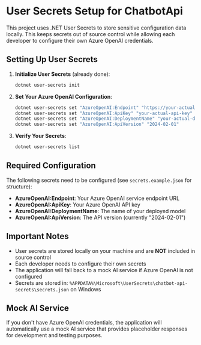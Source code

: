 # User Secrets Setup for ChatbotApi

This project uses .NET User Secrets to store sensitive configuration data locally. This keeps secrets out of source control while allowing each developer to configure their own Azure OpenAI credentials.

## Setting Up User Secrets

1. **Initialize User Secrets** (already done):

   ```bash
   dotnet user-secrets init
   ```

2. **Set Your Azure OpenAI Configuration**:

   ```bash
   dotnet user-secrets set "AzureOpenAI:Endpoint" "https://your-actual-endpoint.openai.azure.com/"
   dotnet user-secrets set "AzureOpenAI:ApiKey" "your-actual-api-key"
   dotnet user-secrets set "AzureOpenAI:DeploymentName" "your-actual-deployment-name"
   dotnet user-secrets set "AzureOpenAI:ApiVersion" "2024-02-01"
   ```

3. **Verify Your Secrets**:

   ```bash
   dotnet user-secrets list
   ```

## Required Configuration

The following secrets need to be configured (see `secrets.example.json` for structure):

- **AzureOpenAI:Endpoint**: Your Azure OpenAI service endpoint URL
- **AzureOpenAI:ApiKey**: Your Azure OpenAI API key  
- **AzureOpenAI:DeploymentName**: The name of your deployed model
- **AzureOpenAI:ApiVersion**: The API version (currently "2024-02-01")

## Important Notes

- User secrets are stored locally on your machine and are **NOT** included in source control
- Each developer needs to configure their own secrets
- The application will fall back to a mock AI service if Azure OpenAI is not configured
- Secrets are stored in: `%APPDATA%\Microsoft\UserSecrets\chatbot-api-secrets\secrets.json` on Windows

## Mock AI Service

If you don't have Azure OpenAI credentials, the application will automatically use a mock AI service that provides placeholder responses for development and testing purposes.
